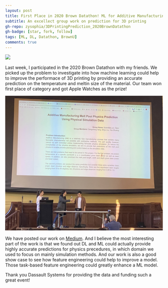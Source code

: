 ```yaml
---
layout: post
title: First Place in 2020 Brown Datathon! ML for Additive Manufacturing
subtitle: An excellect group work on prediction for 3D printing
gh-repo: zysophia/3DPrintingPrediction_2020BrownDatathon
gh-badge: [star, fork, follow]
tags: [ML, DL, Datathon, BrownU]
comments: true
---
```


![](../img/brown-datathon.jpg)

Last week, I participated in the 2020 Brown Datathon with my friends. We picked up the problem to investigate into how machine learning could help to improve the performace of 3D printing by providing an accurate prediction on the temperature and meltin size of the material. Our team won first place of category and got Apple Watches as the prize! 

![](../img/brown-datathon2.jpg)

We have posted our work on [Medium](https://medium.com/@bzybc1405/additive-manufacturing-melt-pool-physics-prediction-using-physical-simulation-data-4596da4e1b38). And I believe the most interesting part of the work is that we found out DL and ML could actually provide highly accurate predictions for physics precedures, in which domain we used to focus on mainly simulation methods. And our work is also a good show case to see how feature engineering could help to improve a model. Those task-based feature engineering could greatly enhance a ML model.

Thank you Dassault Systems for providing the data and funding such a great event!
